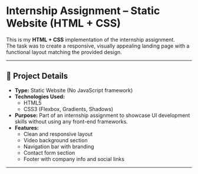 # Internship Assignment – Static Website (HTML + CSS)

This is my **HTML + CSS** implementation of the internship assignment.  
The task was to create a responsive, visually appealing landing page with a functional layout matching the provided design.

---

## 📌 Project Details
- **Type:** Static Website (No JavaScript framework)
- **Technologies Used:**  
  - HTML5  
  - CSS3 (Flexbox, Gradients, Shadows)  
- **Purpose:** Part of an internship assignment to showcase UI development skills without using any front-end frameworks.
- **Features:**
  - Clean and responsive layout
  - Video background section
  - Navigation bar with branding
  - Contact form section
  - Footer with company info and social links

---
